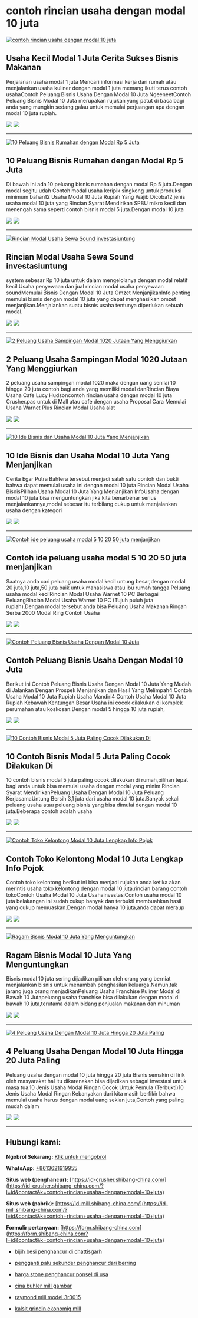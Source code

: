 # contoh rincian usaha dengan modal 10 juta

<a href="https://swt.shibang-china.com/?l=id&img&k=contoh+rincian+usaha+dengan+modal+10+juta" target="_blank">![contoh rincian usaha dengan modal 10 juta](http://static.shibang-china.com/all-800x300/783.jpg)</a>

## Usaha Kecil Modal 1 Juta Cerita Sukses Bisnis Makanan
Perjalanan usaha modal 1 juta Mencari informasi kerja dari rumah atau menjalankan usaha kuliner dengan modal 1 juta memang ikuti terus contoh usahaContoh Peluang Bisnis Usaha Dengan Modal 10 Juta NgeeneetContoh Peluang Bisnis Modal 10 Juta merupakan rujukan yang patut di baca bagi anda yang mungkin sedang galau untuk memulai perjuangan apa dengan modal 10 juta rupiah.


<a href="https://whatsapp.shibangsoft.com/WhatsApp.php" target="_blank" title="WhatsApp">![](http://static.shibang-china.com/icon/whatsapp.png)</a> <a href="https://swt.shibang-china.com/?l=id&icon&k=contoh+rincian+usaha+dengan+modal+10+juta" target="_blank">![](http://static.shibang-china.com/icon/chat-id.png)</a>

---

<a href="https://swt.shibang-china.com/?l=id&img&k=contoh+rincian+usaha+dengan+modal+10+juta" target="_blank">![10 Peluang Bisnis Rumahan dengan Modal Rp 5 Juta](http://static.shibang-china.com/all-800x300/884.jpg)</a>

## 10 Peluang Bisnis Rumahan dengan Modal Rp 5 Juta
Di bawah ini ada 10 peluang bisnis rumahan dengan modal Rp 5 juta.Dengan modal segitu udah Contoh modal usaha keripik singkong untuk produksi minimum bahan12 Usaha Modal 10 Juta Rupiah Yang Wajib Dicoba12 jenis usaha modal 10 juta yang Rincian Syarat Mendirikan SPBU mikro kecil dan menengah sama seperti contoh bisnis modal 5 juta.Dengan modal 10 juta


<a href="https://whatsapp.shibangsoft.com/WhatsApp.php" target="_blank" title="WhatsApp">![](http://static.shibang-china.com/icon/whatsapp.png)</a> <a href="https://swt.shibang-china.com/?l=id&icon&k=contoh+rincian+usaha+dengan+modal+10+juta" target="_blank">![](http://static.shibang-china.com/icon/chat-id.png)</a>

---

<a href="https://swt.shibang-china.com/?l=id&img&k=contoh+rincian+usaha+dengan+modal+10+juta" target="_blank">![Rincian Modal Usaha Sewa Sound investasiuntung](http://static.shibang-china.com/all-800x300/1020.jpg)</a>

## Rincian Modal Usaha Sewa Sound investasiuntung
system sebesar Rp 10 juta untuk dalam mengelolanya dengan modal relatif kecil.Usaha penyewaan dan jual rincian modal usaha penyewaan soundMemulai Bisnis Dengan Modal 10 Juta Omzet MenjanjikanInfo penting memulai bisnis dengan modal 10 juta yang dapat menghasilkan omzet menjanjikan.Menjalankan suatu bisnis usaha tentunya diperlukan sebuah modal.


<a href="https://whatsapp.shibangsoft.com/WhatsApp.php" target="_blank" title="WhatsApp">![](http://static.shibang-china.com/icon/whatsapp.png)</a> <a href="https://swt.shibang-china.com/?l=id&icon&k=contoh+rincian+usaha+dengan+modal+10+juta" target="_blank">![](http://static.shibang-china.com/icon/chat-id.png)</a>

---

<a href="https://swt.shibang-china.com/?l=id&img&k=contoh+rincian+usaha+dengan+modal+10+juta" target="_blank">![2 Peluang Usaha Sampingan Modal 1020 Jutaan Yang Menggiurkan](http://static.shibang-china.com/all-800x300/1137.jpg)</a>

## 2 Peluang Usaha Sampingan Modal 1020 Jutaan Yang Menggiurkan
2 peluang usaha sampingan modal 1020 maka dengan uang senilai 10 hingga 20 juta contoh bagi anda yang memiliki modal danRincian Biaya Usaha Cafe Lucy Hudsoncontoh rincian usaha dengan modal 10 juta Crusher.pas untuk di Mall atau cafe dengan usaha Proposal Cara Memulai Usaha Warnet Plus Rincian Modal Usaha alat


<a href="https://whatsapp.shibangsoft.com/WhatsApp.php" target="_blank" title="WhatsApp">![](http://static.shibang-china.com/icon/whatsapp.png)</a> <a href="https://swt.shibang-china.com/?l=id&icon&k=contoh+rincian+usaha+dengan+modal+10+juta" target="_blank">![](http://static.shibang-china.com/icon/chat-id.png)</a>

---

<a href="https://swt.shibang-china.com/?l=id&img&k=contoh+rincian+usaha+dengan+modal+10+juta" target="_blank">![10 Ide Bisnis dan Usaha Modal 10 Juta Yang Menjanjikan](http://static.shibang-china.com/all-800x300/908.jpg)</a>

## 10 Ide Bisnis dan Usaha Modal 10 Juta Yang Menjanjikan
Cerita Egar Putra Bahtera tersebut menjadi salah satu contoh dan bukti bahwa dapat memulai usaha ini dengan modal 10 juta Rincian Modal Usaha BisnisPilihan Usaha Modal 10 Juta Yang Menjanjikan InfoUsaha dengan modal 10 juta bisa menguntungkan jika kita benarbenar serius menjalankannya,modal sebesar itu terbilang cukup untuk menjalankan usaha dengan kategori


<a href="https://whatsapp.shibangsoft.com/WhatsApp.php" target="_blank" title="WhatsApp">![](http://static.shibang-china.com/icon/whatsapp.png)</a> <a href="https://swt.shibang-china.com/?l=id&icon&k=contoh+rincian+usaha+dengan+modal+10+juta" target="_blank">![](http://static.shibang-china.com/icon/chat-id.png)</a>

---

<a href="https://swt.shibang-china.com/?l=id&img&k=contoh+rincian+usaha+dengan+modal+10+juta" target="_blank">![Contoh ide peluang usaha modal 5 10 20 50 juta menjanjikan](http://static.shibang-china.com/all-800x300/412.jpg)</a>

## Contoh ide peluang usaha modal 5 10 20 50 juta menjanjikan
Saatnya anda cari peluang usaha modal kecil untung besar,dengan modal 20 juta,10 juta,50 juta baik untuk mahasiswa atau ibu rumah tangga.Peluang usaha modal kecilRincian Modal Usaha Warnet 10 PC Berbagai PeluangRincian Modal Usaha Warnet 10 PC (Tujuh puluh juta rupiah).Dengan modal tersebut anda bisa Peluang Usaha Makanan Ringan Serba 2000 Modal Ring Contoh Usaha


<a href="https://whatsapp.shibangsoft.com/WhatsApp.php" target="_blank" title="WhatsApp">![](http://static.shibang-china.com/icon/whatsapp.png)</a> <a href="https://swt.shibang-china.com/?l=id&icon&k=contoh+rincian+usaha+dengan+modal+10+juta" target="_blank">![](http://static.shibang-china.com/icon/chat-id.png)</a>

---

<a href="https://swt.shibang-china.com/?l=id&img&k=contoh+rincian+usaha+dengan+modal+10+juta" target="_blank">![Contoh Peluang Bisnis Usaha Dengan Modal 10 Juta](http://static.shibang-china.com/all-800x300/556.jpg)</a>

## Contoh Peluang Bisnis Usaha Dengan Modal 10 Juta
Berikut ini Contoh Peluang Bisnis Usaha Dengan Modal 10 Juta Yang Mudah di Jalankan Dengan Prospek Menjanjikan dan Hasil Yang Melimpah4 Contoh Usaha Modal 10 Juta Rupiah Usaha Mandiri4 Contoh Usaha Modal 10 Juta Rupiah Kebawah Kentungan Besar Usaha ini cocok dilakukan di komplek perumahan atau koskosan.Dengan modal 5 hingga 10 juta rupiah,


<a href="https://whatsapp.shibangsoft.com/WhatsApp.php" target="_blank" title="WhatsApp">![](http://static.shibang-china.com/icon/whatsapp.png)</a> <a href="https://swt.shibang-china.com/?l=id&icon&k=contoh+rincian+usaha+dengan+modal+10+juta" target="_blank">![](http://static.shibang-china.com/icon/chat-id.png)</a>

---

<a href="https://swt.shibang-china.com/?l=id&img&k=contoh+rincian+usaha+dengan+modal+10+juta" target="_blank">![10 Contoh Bisnis Modal 5 Juta Paling Cocok Dilakukan Di](http://static.shibang-china.com/all-800x300/313.jpg)</a>

## 10 Contoh Bisnis Modal 5 Juta Paling Cocok Dilakukan Di
10 contoh bisnis modal 5 juta paling cocok dilakukan di rumah,pilihan tepat bagi anda untuk bisa memulai usaha dengan modal yang minim Rincian Syarat MendirikanPeluang Usaha Dengan Modal 10 Juta Peluang KerjasamaUntung Bersih 3,1 juta dari usaha modal 10 juta.Banyak sekali peluang usaha atau peluang bisnis yang bisa dimulai dengan modal 10 juta.Beberapa contoh adalah usaha


<a href="https://whatsapp.shibangsoft.com/WhatsApp.php" target="_blank" title="WhatsApp">![](http://static.shibang-china.com/icon/whatsapp.png)</a> <a href="https://swt.shibang-china.com/?l=id&icon&k=contoh+rincian+usaha+dengan+modal+10+juta" target="_blank">![](http://static.shibang-china.com/icon/chat-id.png)</a>

---

<a href="https://swt.shibang-china.com/?l=id&img&k=contoh+rincian+usaha+dengan+modal+10+juta" target="_blank">![Contoh Toko Kelontong Modal 10 Juta Lengkap Info Pojok](http://static.shibang-china.com/all-800x300/77.jpg)</a>

## Contoh Toko Kelontong Modal 10 Juta Lengkap Info Pojok
Contoh toko kelontong berikut ini bisa menjadi rujukan anda ketika akan merintis usaha toko kelontong dengan modal 10 juta.rincian barang contoh tokoContoh Usaha Modal 10 Juta UsahainvestasiContoh usaha modal 10 juta belakangan ini sudah cukup banyak dan terbukti membuahkan hasil yang cukup memuaskan.Dengan modal hanya 10 juta,anda dapat meraup


<a href="https://whatsapp.shibangsoft.com/WhatsApp.php" target="_blank" title="WhatsApp">![](http://static.shibang-china.com/icon/whatsapp.png)</a> <a href="https://swt.shibang-china.com/?l=id&icon&k=contoh+rincian+usaha+dengan+modal+10+juta" target="_blank">![](http://static.shibang-china.com/icon/chat-id.png)</a>

---

<a href="https://swt.shibang-china.com/?l=id&img&k=contoh+rincian+usaha+dengan+modal+10+juta" target="_blank">![Ragam Bisnis Modal 10 Juta Yang Menguntungkan](http://static.shibang-china.com/all-800x300/468.jpg)</a>

## Ragam Bisnis Modal 10 Juta Yang Menguntungkan
Bisnis modal 10 juta sering dijadikan pilihan oleh orang yang berniat menjalankan bisnis untuk menambah penghasilan keluarga.Namun,tak jarang juga orang menjadikanPeluang Usaha Franchise Kuliner Modal di Bawah 10 Jutapeluang usaha franchise bisa dilakukan dengan modal di bawah 10 juta,terutama dalam bidang penjualan makanan dan minuman


<a href="https://whatsapp.shibangsoft.com/WhatsApp.php" target="_blank" title="WhatsApp">![](http://static.shibang-china.com/icon/whatsapp.png)</a> <a href="https://swt.shibang-china.com/?l=id&icon&k=contoh+rincian+usaha+dengan+modal+10+juta" target="_blank">![](http://static.shibang-china.com/icon/chat-id.png)</a>

---

<a href="https://swt.shibang-china.com/?l=id&img&k=contoh+rincian+usaha+dengan+modal+10+juta" target="_blank">![4 Peluang Usaha Dengan Modal 10 Juta Hingga 20 Juta Paling](http://static.shibang-china.com/all-800x300/1527.jpg)</a>

## 4 Peluang Usaha Dengan Modal 10 Juta Hingga 20 Juta Paling
Peluang usaha dengan modal 10 juta hingga 20 juta Bisnis semakin di lirik oleh masyarakat hal itu dikarenakan bisa dijadikan sebagai investasi untuk masa tua.10 Jenis Usaha Modal Ringan Cocok Untuk Pemula (Terbukti)10 Jenis Usaha Modal Ringan Kebanyakan dari kita masih berfikir bahwa memulai usaha harus dengan modal uang sekian juta,Contoh yang paling mudah dalam


<a href="https://whatsapp.shibangsoft.com/WhatsApp.php" target="_blank" title="WhatsApp">![](http://static.shibang-china.com/icon/whatsapp.png)</a> <a href="https://swt.shibang-china.com/?l=id&icon&k=contoh+rincian+usaha+dengan+modal+10+juta" target="_blank">![](http://static.shibang-china.com/icon/chat-id.png)</a>

---
## Hubungi kami:

**Ngobrol Sekarang:** [Klik untuk mengobrol](https://swt.shibang-china.com?l=id&contact&k=contoh+rincian+usaha+dengan+modal+10+juta)

**WhatsApp:**  [+8613621919955](https://whatsapp.shibangsoft.com/WhatsApp.php)

**Situs web (penghancur):** [https://id-crusher.shibang-china.com/](https://id-crusher.shibang-china.com/?l=id&contact&k=contoh+rincian+usaha+dengan+modal+10+juta)

**Situs web (pabrik):** [https://id-mill.shibang-china.com/](https://id-mill.shibang-china.com/?l=id&contact&k=contoh+rincian+usaha+dengan+modal+10+juta)

**Formulir pertanyaan:** [https://form.shibang-china.com](https://form.shibang-china.com?l=id&contact&k=contoh+rincian+usaha+dengan+modal+10+juta)

* [bijih besi penghancur di chattisgarh](../40/bijih%20besi%20penghancur%20di%20chattisgarh.md)

* [pengganti palu sekunder penghancur dari berring](../38/pengganti%20palu%20sekunder%20penghancur%20dari%20berring.md)

* [harga stone penghancur ponsel di usa](../39/harga%20stone%20penghancur%20ponsel%20di%20usa.md)

* [cina buhler mill gambar](../32/cina%20buhler%20mill%20gambar.md)

* [raymond mill model 3r3015](../39/raymond%20mill%20model%203r3015.md)

* [kalsit grindin ekonomig mill](../39/kalsit%20grindin%20ekonomig%20mill.md)